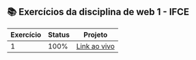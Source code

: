 ## 📚 Exercícios da disciplina de web 1 - IFCE

| Exercício | Status | Projeto          |
| --------- | ------ | ---------------- |
| 1         | 100%   | [Link ao vivo]() |
